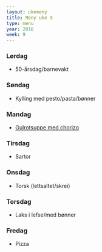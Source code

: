 ```yaml
---
layout: ukemeny
title: Meny uke 9
type: menu
year: 2016
week: 9
---
```


### Lørdag

- 50-årsdag/barnevakt

### Søndag

- Kylling med pesto/pasta/bønner

### Mandag

- [Gulrotsuppe med chorizo](http://www.godt.no/#!/oppskrift/7404/gulrotsuppe-med-ingefaer-og-sproestekt-chorizo)

### Tirsdag

- Sartor

### Onsdag

- Torsk (lettsaltet/skrei)

### Torsdag

- Laks i lefse/med bønner

### Fredag

- Pizza

